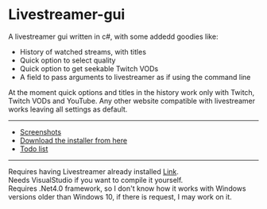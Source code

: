# Livestreamer-gui
A livestreamer gui written in c#, with some addedd goodies like:

- History of watched streams, with titles
- Quick option to select quality
- Quick option to get seekable Twitch VODs
- A field to pass arguments to livestreamer as if using the command line

At the moment quick options and titles in the history work only with Twitch, Twitch VODs and YouTube. 
Any other website compatible with livestreamer works leaving all settings as default.

---

- [Screenshots](http://imgur.com/a/HdpOt)  
- [Download the installer from here](https://1drv.ms/f/s!AlZZhB75siHNg7QzEL3E4rpYW5GCHA)  
- [Todo list](https://trello.com/b/uUrYz6AP/livestreamer-gui)

---
Requires having Livestreamer already installed [Link](http://docs.livestreamer.io).  
Needs VisualStudio if you want to compile it yourself.  
Requires .Net4.0 framework, so I don't know how it works with Windows versions older than Windows 10, if there is request, I may work on it.